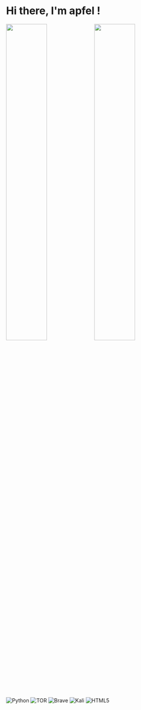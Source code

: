 # Hi there, I'm apfel ! 

<img align="left" width="47%" src="https://github-readme-stats.vercel.app/api?username=CodingApfel&show_icons=true&theme=radical"/>

<img align="left" width="47%" src="https://github-readme-stats.vercel.app/api/top-langs/?username=CodingApfel&layout=compact"/>







![Python](https://img.shields.io/badge/python-3670A0?style=for-the-badge&logo=python&logoColor=ffdd54)
![TOR](https://img.shields.io/badge/tor-%237E4798.svg?style=for-the-badge&logo=tor-project&logoColor=white)
![Brave](https://img.shields.io/badge/Brave-FB542B?style=for-the-badge&logo=Brave&logoColor=white)
![Kali](https://img.shields.io/badge/Kali-268BEE?style=for-the-badge&logo=kalilinux&logoColor=white)
![HTML5](https://img.shields.io/badge/html5-%23E34F26.svg?style=for-the-badge&logo=html5&logoColor=white)
